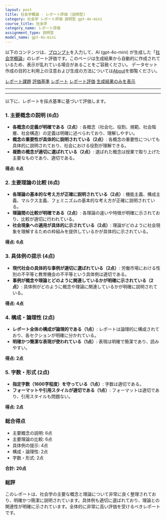 ```yaml
---
layout: post
title: 社会学概論 - レポート評価 (説明型)
category: 社会学 レポート評価 説明型 gpt-4o-mini
course_title: 社会学
category_name: レポート評価
assignment_type: 説明型
model_name: gpt-4o-mini
---
```


以下のコンテンツは、[プロンプト](https://github.com/takedatoshiyuki/synthetic_assignments/tree/main/generated/社会学/gpt-4o-mini/prompt_レポート評価-説明型.md)を入力して、AI (gpt-4o-mini) が生成した「[社会学概論](/contents/社会学/)」のレポート評価です。このページは生成結果から自動的に作成されているため、表示が乱れている場合があることをご容赦ください。
データセット作成の目的と利用上の注意および生成の方法については[About](/About)を御覧ください。

[レポート課題](../レポート課題-説明型)
[評価基準](../評価基準-説明型)
[レポート](../レポート-説明型)
[レポート評価](../レポート評価-説明型)
[生成結果のみを表示](https://github.com/takedatoshiyuki/synthetic_assignments/tree/main/generated/社会学/gpt-4o-mini/レポート評価-説明型.md)
  

***
***
  
以下に、レポートを採点基準に基づいて評価します。

### 1. 主要概念の説明 (6点)
- **各概念の定義が明確である（2点）**: 各概念（社会化、役割、規範、社会階層、社会構造）の定義は明確に述べられており、理解しやすい。
- **概念の重要性が具体的に説明されている（2点）**: 各概念の重要性についても具体的に説明されており、社会における役割が理解できる。
- **複数の概念が適切に選ばれている（2点）**: 選ばれた概念は授業で取り上げた主要なものであり、適切である。

**得点: 6点**

### 2. 主要理論の比較 (6点)
- **各理論の基本的な考え方が正確に説明されている（2点）**: 機能主義、構成主義、マルクス主義、フェミニズムの基本的な考え方が正確に説明されている。
- **理論間の比較が明確である（2点）**: 各理論の違いや特徴が明確に示されており、比較が適切に行われている。
- **社会現象への適用が具体的に示されている（2点）**: 理論がどのように社会現象を理解するための枠組みを提供しているかが具体的に示されている。

**得点: 6点**

### 3. 具体例の提示 (4点)
- **現代社会の具体的な事例が適切に選ばれている（2点）**: 労働市場における性別の不平等と教育機会の不平等という具体例は適切である。
- **事例が概念や理論とどのように関連しているかが明確に示されている（2点）**: 具体例がどのように概念や理論に関連しているかが明確に説明されている。

**得点: 4点**

### 4. 構成・論理性 (2点)
- **レポート全体の構成が論理的である（1点）**: レポートは論理的に構成されており、各セクションが明確に分かれている。
- **明確かつ簡潔な表現が使われている（1点）**: 表現は明確で簡潔であり、読みやすい。

**得点: 2点**

### 5. 字数・形式 (2点)
- **指定字数（1600字程度）を守っている（1点）**: 字数は適切である。
- **フォーマットや引用スタイルが適切である（1点）**: フォーマットは適切であり、引用スタイルも問題ない。

**得点: 2点**

### 総合得点
- 主要概念の説明: 6点
- 主要理論の比較: 6点
- 具体例の提示: 4点
- 構成・論理性: 2点
- 字数・形式: 2点

**合計: 20点**

### 総評
このレポートは、社会学の主要な概念と理論について非常に良く整理されており、明確かつ簡潔に説明されています。具体例も適切に選ばれており、理論との関連性が明確に示されています。全体的に非常に高い評価を受けるべきレポートです。
